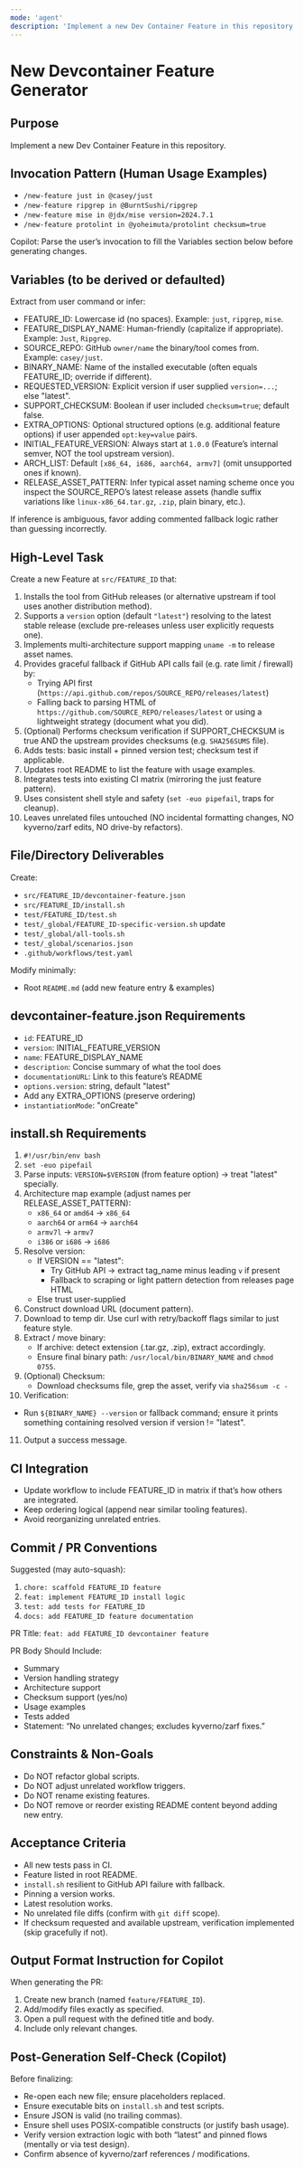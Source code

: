 ```yaml
---
mode: 'agent'
description: 'Implement a new Dev Container Feature in this repository.'
---
```


# New Devcontainer Feature Generator

## Purpose
Implement a new Dev Container Feature in this repository.

## Invocation Pattern (Human Usage Examples)
- `/new-feature just in @casey/just`
- `/new-feature ripgrep in @BurntSushi/ripgrep`
- `/new-feature mise in @jdx/mise version=2024.7.1`
- `/new-feature protolint in @yoheimuta/protolint checksum=true`

Copilot: Parse the user’s invocation to fill the Variables section below before generating changes.

## Variables (to be derived or defaulted)
Extract from user command or infer:
- FEATURE_ID: Lowercase id (no spaces). Example: `just`, `ripgrep`, `mise`.
- FEATURE_DISPLAY_NAME: Human-friendly (capitalize if appropriate). Example: `Just`, `Ripgrep`.
- SOURCE_REPO: GitHub `owner/name` the binary/tool comes from. Example: `casey/just`.
- BINARY_NAME: Name of the installed executable (often equals FEATURE_ID; override if different).
- REQUESTED_VERSION: Explicit version if user supplied `version=...`; else "latest".
- SUPPORT_CHECKSUM: Boolean if user included `checksum=true`; default false.
- EXTRA_OPTIONS: Optional structured options (e.g. additional feature options) if user appended `opt:key=value` pairs.
- INITIAL_FEATURE_VERSION: Always start at `1.0.0` (Feature’s internal semver, NOT the tool upstream version).
- ARCH_LIST: Default `[x86_64, i686, aarch64, armv7]` (omit unsupported ones if known).
- RELEASE_ASSET_PATTERN: Infer typical asset naming scheme once you inspect the SOURCE_REPO’s latest release assets (handle suffix variations like `linux-x86_64.tar.gz`, `.zip`, plain binary, etc.).

If inference is ambiguous, favor adding commented fallback logic rather than guessing incorrectly.

## High-Level Task
Create a new Feature at `src/FEATURE_ID` that:
1. Installs the tool from GitHub releases (or alternative upstream if tool uses another distribution method).
2. Supports a `version` option (default `"latest"`) resolving to the latest stable release (exclude pre-releases unless user explicitly requests one).
3. Implements multi-architecture support mapping `uname -m` to release asset names.
4. Provides graceful fallback if GitHub API calls fail (e.g. rate limit / firewall) by:
   - Trying API first (`https://api.github.com/repos/SOURCE_REPO/releases/latest`)
   - Falling back to parsing HTML of `https://github.com/SOURCE_REPO/releases/latest` or using a lightweight strategy (document what you did).
5. (Optional) Performs checksum verification if SUPPORT_CHECKSUM is true AND the upstream provides checksums (e.g. `SHA256SUMS` file).
6. Adds tests: basic install + pinned version test; checksum test if applicable.
7. Updates root README to list the feature with usage examples.
8. Integrates tests into existing CI matrix (mirroring the just feature pattern).
9. Uses consistent shell style and safety (`set -euo pipefail`, traps for cleanup).
10. Leaves unrelated files untouched (NO incidental formatting changes, NO kyverno/zarf edits, NO drive-by refactors).

## File/Directory Deliverables
Create:
- `src/FEATURE_ID/devcontainer-feature.json`
- `src/FEATURE_ID/install.sh`
- `test/FEATURE_ID/test.sh`
- `test/_global/FEATURE_ID-specific-version.sh`
update
- `test/_global/all-tools.sh`
- `test/_global/scenarios.json`
- `.github/workflows/test.yaml`

Modify minimally:
- Root `README.md` (add new feature entry & examples)

## devcontainer-feature.json Requirements
- `id`: FEATURE_ID
- `version`: INITIAL_FEATURE_VERSION
- `name`: FEATURE_DISPLAY_NAME
- `description`: Concise summary of what the tool does
- `documentationURL`: Link to this feature’s README
- `options.version`: string, default "latest"
- Add any EXTRA_OPTIONS (preserve ordering)
- `instantiationMode`: "onCreate"

## install.sh Requirements
1. `#!/usr/bin/env bash`
2. `set -euo pipefail`
3. Parse inputs: `VERSION=$VERSION` (from feature option) -> treat "latest" specially.
4. Architecture map example (adjust names per RELEASE_ASSET_PATTERN):
   - `x86_64` or `amd64` -> `x86_64`
   - `aarch64` or `arm64` -> `aarch64`
   - `armv7l` -> `armv7`
   - `i386` or `i686` -> `i686`
5. Resolve version:
   - If VERSION == "latest":
     - Try GitHub API → extract tag_name minus leading `v` if present
     - Fallback to scraping or light pattern detection from releases page HTML
   - Else trust user-supplied
6. Construct download URL (document pattern).
7. Download to temp dir. Use curl with retry/backoff flags similar to just feature style.
8. Extract / move binary:
   - If archive: detect extension (.tar.gz, .zip), extract accordingly.
   - Ensure final binary path: `/usr/local/bin/BINARY_NAME` and `chmod 0755`.
9. (Optional) Checksum:
   - Download checksums file, grep the asset, verify via `sha256sum -c -`
10. Verification:
   - Run `${BINARY_NAME} --version` or fallback command; ensure it prints something containing resolved version if version != "latest".
11. Output a success message.


## CI Integration
- Update workflow to include FEATURE_ID in matrix if that’s how others are integrated.
- Keep ordering logical (append near similar tooling features).
- Avoid reorganizing unrelated entries.

## Commit / PR Conventions
Suggested (may auto-squash):
1. `chore: scaffold FEATURE_ID feature`
2. `feat: implement FEATURE_ID install logic`
3. `test: add tests for FEATURE_ID`
4. `docs: add FEATURE_ID feature documentation`

PR Title:
`feat: add FEATURE_ID devcontainer feature`

PR Body Should Include:
- Summary
- Version handling strategy
- Architecture support
- Checksum support (yes/no)
- Usage examples
- Tests added
- Statement: “No unrelated changes; excludes kyverno/zarf fixes.”

## Constraints & Non-Goals
- Do NOT refactor global scripts.
- Do NOT adjust unrelated workflow triggers.
- Do NOT rename existing features.
- Do NOT remove or reorder existing README content beyond adding new entry.

## Acceptance Criteria
- All new tests pass in CI.
- Feature listed in root README.
- `install.sh` resilient to GitHub API failure with fallback.
- Pinning a version works.
- Latest resolution works.
- No unrelated file diffs (confirm with `git diff` scope).
- If checksum requested and available upstream, verification implemented (skip gracefully if not).

## Output Format Instruction for Copilot
When generating the PR:
1. Create new branch (named `feature/FEATURE_ID`).
2. Add/modify files exactly as specified.
3. Open a pull request with the defined title and body.
4. Include only relevant changes.

## Post-Generation Self-Check (Copilot)
Before finalizing:
- Re-open each new file; ensure placeholders replaced.
- Ensure executable bits on `install.sh` and test scripts.
- Ensure JSON is valid (no trailing commas).
- Ensure shell uses POSIX-compatible constructs (or justify bash usage).
- Verify version extraction logic with both “latest” and pinned flows (mentally or via test design).
- Confirm absence of kyverno/zarf references / modifications.
